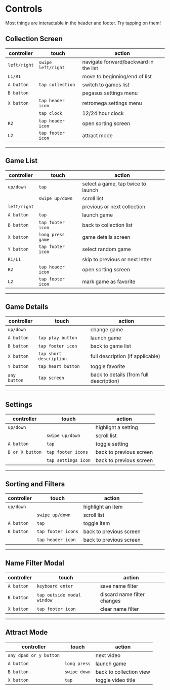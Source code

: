 # Controls

Most things are interactable in the header and footer. Try tapping on them!

## Collection Screen
|controller|touch|action|
|----------|-----|------|
|`left/right`|`swipe left/right`|navigate forward/backward in the list|
|`L1/R1`||move to beginning/end of list|
|`A button`|`tap collection`|switch to games list|
|`B button`||pegasus settings menu|
|`X button`|`tap header icon`|retromega settings menu|
||`tap clock`|12/24 hour clock|
|`R2`|`tap header icon`|open sorting screen|
|`L2`|`tap footer icon`|attract mode|

---

## Game List
|controller|touch|action|
|----------|-----|------|
|`up/down`|`tap`|select a game, tap twice to launch|
||`swipe up/down`|scroll list|
|`left/right`||previous or next collection|
|`A button`|`tap`|launch game|
|`B button`|`tap footer icon`|back to collection list|
|`X button`|`long press game`|game details screen|
|`Y button`|`tap footer icon`|select random game|
|`R1/L1`||skip to previous or next letter|
|`R2`|`tap header icon`|open sorting screen|
|`L2`|`tap footer icon`|mark game as favorite|

---

## Game Details
|controller|touch|action|
|----------|-----|------|
|`up/down`||change game|
|`A button`|`tap play button`|launch game|
|`B button`|`tap footer icon`|back to game list|
|`X button`|`tap short description`|full description (if applicable)|
|`Y button`|`tap heart button`|toggle favorite|
|`any button`|`tap screen`|back to details (from full description)|

---

## Settings
|controller|touch|action|
|----------|-----|------|
|`up/down`||highlight a setting|
||`swipe up/down`|scroll list|
|`A button`|`tap`|toggle setting|
|`B or X button`|`tap footer icons`|back to previous screen|
||`tap settings icon`|back to previous screen|

---

## Sorting and Filters
|controller|touch|action|
|----------|-----|------|
|`up/down`||highlight an item|
||`swipe up/down`|scroll list|
|`A button`|`tap`|toggle item|
|`B button`|`tap footer icons`|back to previous screen|
||`tap header icon`|back to previous screen|

---

## Name Filter Modal
|controller|touch|action|
|----------|-----|------|
|`A button`|`keyboard enter`|save name filter|
|`B button`|`tap outside modal window`|discard name filter changes|
|`X button`|`tap footer icon`|clear name filter|

---

## Attract Mode
|controller|touch|action|
|----------|-----|------|
|`any dpad or y button`| |next video|
|`A button`|`long press`|launch game|
|`B button`|`swipe down`|back to collection view|
|`X button`|`tap`|toggle video title|
